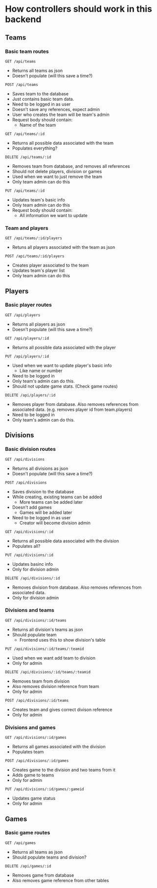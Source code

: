 # How controllers should work in this backend

## Teams

### Basic team routes

```
GET /api/teams
```
- Returns all teams as json
- Doesn't populate (will this save a time?)

```
POST /api/teams
```
- Saves team to the database
- Just contains basic team data.
- Need to be logged in as user
- Doesn't save any references, expect admin
- User who creates the team will be team's admin
- Request body should contain:
    - Name of the team

```
GET /api/teams/:id
```
- Returns all possible data associated with the team
- Populates everything?

```
DELETE /api/teams/:id
```
- Removes team from database, and removes all references
- Should not delete players, division or games
- Used when we want to just remove the team
- Only team admin can do this

```
PUT /api/teams/:id
```
- Updates team's basic info
- Only team admin can do this
- Request body should contain:
    - All information we want to update

### Team and players

```
GET /api/teams/:id/players
```
- Retuns all players associated with the team as json

```
POST /api/teams/:id/players
```
- Creates player associated to the team
- Updates team's player list
- Only team admin can do this


## Players


### Basic player routes

```
GET /api/players
```
- Returns all players as json
- Doesn't populate (will this save a time?)

```
GET /api/players/:id
```
- Returns all possible data associated with the player

```
PUT /api/players/:id
```
- Used when we want to update player's basic info
    - Like name or number
- Need to be logged in
- Only team's admin can do this.
- Should not update game stats. (Check game routes)

```
DELETE /api/players/:id
```
- Removes player from database. Also removes references from associated data. (e.g. removes player id from team.players)
- Need to be logged in
- Only team's admin can do this.

## Divisions

### Basic division routes

```
GET /api/divisions
```
- Returns all divisions as json
- Doesn't populate (will this save a time?)

```
POST /api/divisions
```
- Saves division to the database
- While creating, existing teams can be added
    - More teams can be added later
- Doesn't add games
    - Games will be added later
- Need to be logged in as user
    - Creator will become division admin

```
GET /api/divisions/:id
```
- Returns all possible data associated with the division
- Populates all?

```
PUT /api/divisions/:id
```
- Updates basinc info
- Only for division admin

```
DELETE /api/divisions/:id
```
- Removes division from database. Also removes references from associated data. 
- Only for division admin

### Divisions and teams

```
GET /api/divisions/:id/teams
```
- Returns all division's teams as json
- Should populate team
    - Frontend uses this to show division's table

```
PUT /api/divisions/:id/teams/:teamid
```
- Used when we want add team to division
- Only for admin

```
DELETE /api/divisions/:id/teams/:teamid
```
- Removes team from division
- Also removes division reference from team
- Only for admin

```
POST /api/divisions/:id/teams
```
- Creates team and gives correct divison reference
- Only for admin

### Divisions and games

```
GET /api/divisions/:id/games
```
- Returns all games associated with the division
- Populates team

```
POST /api/divisions/:id/games
```
- Creates game to the division and two teams from it
- Adds game to teams
- Only for admin

```
PUT /api/divisions/:id/games/:gameid
```
- Updates game status
- Only for admin


## Games

### Basic game routes

```
GET /api/games
```
- Returns all teams as json
- Should populate teams and division?

```
DELETE /api/games/:id
```
- Removes game from database
- Also removes game reference from other tables
